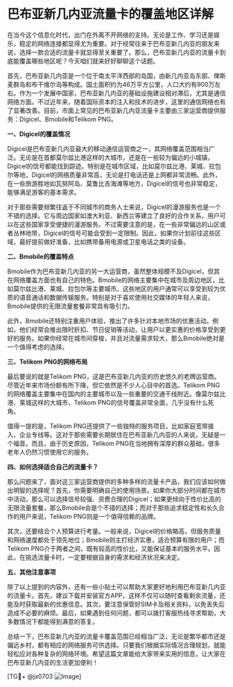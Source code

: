 # 巴布亚新几内亚流量卡的覆盖地区详解

在当今这个信息化时代，出门在外离不开网络的支持。无论是工作、学习还是娱乐，稳定的网络连接都显得尤为重要。对于经常往来于巴布亚新几内亚的朋友来说，选择一款合适的流量卡就显得至关重要了。那么，巴布亚新几内亚的流量卡到底能覆盖哪些地区呢？今天咱们就来好好聊聊这个话题。

首先，巴布亚新几内亚是一个位于南太平洋西部的岛国，由新几内亚岛东部、俾斯麦群岛和布干维尔岛等构成。国土面积约为46万平方公里，人口大约有900万左右。作为一个发展中国家，巴布亚新几内亚的基础设施建设相对滞后，尤其是通信网络方面。不过近年来，随着国际资本的注入和技术的进步，这里的通信网络也有了显著改善。目前，市面上常见的巴布亚新几内亚流量卡主要由三家运营商提供服务：Digicel、Bmobile和Telikom PNG。

**一、Digicel的覆盖情况**

Digicel是巴布亚新几内亚最大的移动通信运营商之一，其网络覆盖范围相当广泛。无论是在首都莫尔兹比港这样的大城市，还是在一些较为偏远的小城镇，Digicel的信号都能找到踪迹。特别是在城市区域，比如莫尔兹比港、莱城、拉包尔等地，Digicel的网络质量非常高，无论是打电话还是上网都非常流畅。此外，在一些旅游胜地如瓦努阿岛、莫鲁比吉海滩等地方，Digicel的信号也非常稳定，能够满足游客的基本需求。

对于那些需要频繁往返于不同城市的商务人士来说，Digicel的漫游服务也是一个不错的选择。它与周边国家如澳大利亚、新西兰等建立了良好的合作关系，用户可以在这些国家享受便捷的漫游服务。不过需要注意的是，在一些非常偏远的山区或者丛林地带，Digicel的信号可能会受到一定限制。因此，如果你计划前往这些区域，最好提前做好准备，比如携带备用电源或卫星电话之类的设备。

**二、Bmobile的覆盖特点**

Bmobile作为巴布亚新几内亚的另一大运营商，虽然整体规模不及Digicel，但其在网络覆盖方面也有自己的特色。Bmobile的网络主要集中在城市及周边地区，比如莫尔兹比港、莱城、拉包尔等主要城市。这些地区的用户通常可以享受到较为优质的语音通话和数据传输服务。特别是对于喜欢使用社交媒体的年轻人来说，Bmobile提供的无限流量套餐非常具有吸引力。

此外，Bmobile还特别注重用户体验，推出了许多针对本地市场的优惠活动。例如，他们经常会推出限时折扣、节日促销等活动，让用户以更实惠的价格享受到更好的服务。如果你经常在城市间穿梭，并且对流量需求较大，那么Bmobile绝对是一个值得考虑的选择。

**三、Telikom PNG的网络布局**

最后要说的就是Telikom PNG，这是巴布亚新几内亚的历史悠久的老牌运营商。尽管近年来市场份额有所下降，但它依然是不少人心目中的首选。Telikom PNG的网络覆盖主要集中在国内的主要城市以及一些重要的交通干线附近。像莫尔兹比港、莱城这样的大城市，Telikom PNG的信号覆盖非常全面，几乎没有什么死角。

值得一提的是，Telikom PNG还提供了一些独特的服务项目，比如家庭宽带接入、企业专线等。这对于那些需要长期居住在巴布亚新几内亚的人来说，无疑是一个福音。而且，由于历史原因，Telikom PNG在当地拥有深厚的群众基础，很多老年人仍然习惯使用它的服务。

**四、如何选择适合自己的流量卡？**

那么问题来了，面对这三家运营商提供的多种多样的流量卡产品，我们应该如何做出明智的选择呢？首先，你需要明确自己的使用场景。如果你大部分时间都在城市中活动，那么可以选择信号较强、资费合理的Digicel；如果更倾向于性价比高的无限流量套餐，那么Bmobile会是个不错的选择；而对于那些追求稳定性和长久合作的用户来说，Telikom PNG则是一个值得信赖的品牌。

其次，还要结合个人预算进行考量。一般来说，Digicel的价格略高，但服务质量和网络速度都处于领先地位；Bmobile则主打经济实惠，适合预算有限的用户；而Telikom PNG介于两者之间，既有较高的性价比，又能保证基本的服务水平。因此，在挑选流量卡时，一定要根据自身的需求和经济状况来决定。

**五、其他注意事项**

除了以上提到的内容外，还有一些小贴士可以帮助大家更好地利用巴布亚新几内亚的流量卡。首先，建议下载并安装官方APP，这样不仅可以随时查看剩余流量，还能及时获取最新的优惠信息。其次，要注意保管好SIM卡及相关资料，以免丢失后造成不必要的麻烦。最后，如果遇到任何问题，都可以拨打客服热线寻求帮助，大多数情况下都能得到满意的答复。

总结一下，巴布亚新几内亚的流量卡覆盖范围已经相当广泛，无论是繁华都市还是偏远乡村，都有相应的网络服务可供选择。只要我们根据实际情况合理规划，就能轻松应对各种复杂的网络环境。希望这篇文章能给大家带来实用的信息，让大家在巴布亚新几内亚的生活更加便利！

[TG💪+ @jx0703 ![Image](https://github.com/user-attachments/assets/dbca1d08-cadb-493c-b0ec-ad6f7a83f270)]